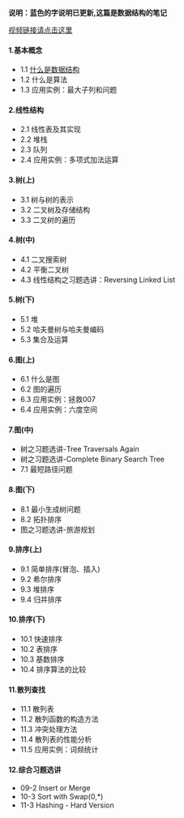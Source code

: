 **说明：蓝色的字说明已更新,这篇是数据结构的笔记**

[视频链接请点击这里](http://mooc.study.163.com/course/1000033001?tid=1000044001#/info)
 #### 1.基本概念
 - 1.1 [什么是数据结构](https://github.com/hjj5258/UniversityComputerProfessionalCourseSystem/blob/master/DataStructure/01/01-1.md)
 - 1.2 什么是算法
 - 1.3 应用实例：最大子列和问题
 #### 2.线性结构 
 - 2.1 线性表及其实现
 - 2.2 堆栈
 - 2.3 队列
 - 2.4 应用实例：多项式加法运算
 #### 3.树(上)
 - 3.1 树与树的表示
 - 3.2 二叉树及存储结构
 - 3.3 二叉树的遍历
 #### 4.树(中)
 - 4.1 二叉搜索树
 - 4.2 平衡二叉树
 - 4.3 线性结构之习题选讲：Reversing Linked List
 #### 5.树(下)
 - 5.1 堆
 - 5.2 哈夫曼树与哈夫曼编码
 - 5.3 集合及运算
 #### 6.图(上)
 - 6.1 什么是图
 - 6.2 图的遍历
 - 6.3 应用实例：拯救007
 - 6.4 应用实例：六度空间
 #### 7.图(中)
 - 树之习题选讲-Tree Traversals Again
 - 树之习题选讲-Complete Binary Search Tree
 - 7.1 最短路径问题
 #### 8.图(下)
 - 8.1 最小生成树问题
 - 8.2 拓扑排序
 - 图之习题选讲-旅游规划
 #### 9.排序(上)
 - 9.1 简单排序(冒泡、插入)
 - 9.2 希尔排序
 - 9.3 堆排序
 - 9.4 归并排序
 #### 10.排序(下)
 - 10.1 快速排序
 - 10.2 表排序
 - 10.3 基数排序
 - 10.4 排序算法的比较
 #### 11.散列查找
 - 11.1 散列表
 - 11.2 散列函数的构造方法
 - 11.3 冲突处理方法
 - 11.4 散列表的性能分析
 - 11.5 应用实例：词频统计
 #### 12.综合习题选讲
 - 09-2 Insert or Merge
 - 10-3 Sort with Swap(0,*)
 - 11-3 Hashing - Hard Version
